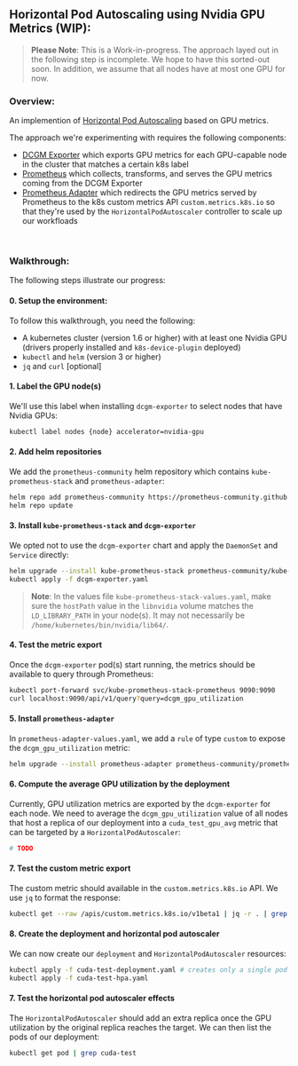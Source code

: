 ## Horizontal Pod Autoscaling using Nvidia GPU Metrics (WIP):

> **Please Note**: This is a Work-in-progress. The approach layed out in the following step is incomplete. We hope to have this sorted-out soon. In addition, we assume that all nodes have at most one GPU for now.

### Overview:
An implemention of [Horizontal Pod Autoscaling](https://kubernetes.io/docs/tasks/run-application/horizontal-pod-autoscale/) based on GPU metrics.

The approach we're experimenting with requires the following components:
- [DCGM Exporter](https://github.com/NVIDIA/gpu-monitoring-tools#dcgm-exporter) which exports GPU metrics for each GPU-capable node in the cluster that matches a certain k8s label
- [Prometheus](https://github.com/prometheus/prometheus) which collects, transforms, and serves the GPU metrics coming from the DCGM Exporter
- [Prometheus Adapter](https://github.com/kubernetes-sigs/prometheus-adapter) which redirects the GPU metrics served by Prometheus to the k8s custom metrics API `custom.metrics.k8s.io` so that they're used by the `HorizontalPodAutoscaler` controller to scale up our workfloads


<br/>

### Walkthrough:

The following steps illustrate our progress:

#### 0. Setup the environment:
To follow this walkthrough, you need the following:
- A kubernetes cluster (version 1.6 or higher) with at least one Nvidia GPU (drivers properly installed and `k8s-device-plugin` deployed)
- `kubectl` and `helm` (version 3 or higher)
- `jq` and `curl` [optional]


#### 1. Label the GPU node(s)
We'll use this label when installing `dcgm-exporter` to select nodes that have Nvidia GPUs:
```bash
kubectl label nodes {node} accelerator=nvidia-gpu
```


#### 2. Add helm repositories
We add the `prometheus-community` helm repository which contains `kube-prometheus-stack` and `prometheus-adapter`:
```bash
helm repo add prometheus-community https://prometheus-community.github.io/helm-charts
helm repo update
```


#### 3. Install `kube-prometheus-stack` and `dcgm-exporter`
We opted not to use the `dcgm-exporter` chart and apply the `DaemonSet` and `Service` directly:
```bash
helm upgrade --install kube-prometheus-stack prometheus-community/kube-prometheus-stack -f kube-prometheus-stack-values.yaml
kubectl apply -f dcgm-exporter.yaml
```
> **Note**: In the values file `kube-prometheus-stack-values.yaml`, make sure the `hostPath` value in the `libnvidia` volume matches the `LD_LIBRARY_PATH` in your node(s). It may not necessarily be `/home/kubernetes/bin/nvidia/lib64/`.


#### 4. Test the metric export
Once the `dcgm-exporter` pod(s) start running, the metrics should be available to query through Prometheus:
```bash
kubectl port-forward svc/kube-prometheus-stack-prometheus 9090:9090
curl localhost:9090/api/v1/query?query=dcgm_gpu_utilization
```


#### 5. Install `prometheus-adapter`
In `prometheus-adapter-values.yaml`, we add a `rule` of type `custom` to expose the `dcgm_gpu_utilization` metric:
```bash
helm upgrade --install prometheus-adapter prometheus-community/prometheus-adapter -f prometheus-adapter-values.yaml
```


#### 6. Compute the average GPU utilization by the deployment
Currently, GPU utilization metrics are exported by the `dcgm-exporter` for each node. We need to average the `dcgm_gpu_utilization` value of all nodes that host a replica of our deployment into a `cuda_test_gpu_avg` metric that can be targeted by a `HorizontalPodAutoscaler`:
```bash
# TODO
```


#### 7. Test the custom metric export
The custom metric should available in the `custom.metrics.k8s.io` API. We use `jq` to format the response: 
```bash
kubectl get --raw /apis/custom.metrics.k8s.io/v1beta1 | jq -r . | grep cuda_test_gpu_avg
```


#### 8. Create the deployment and horizontal pod autoscaler
We can now create our `deployment` and `HorizontalPodAutoscaler` resources: 
```bash
kubectl apply -f cuda-test-deployment.yaml # creates only a single pod
kubectl apply -f cuda-test-hpa.yaml
```


#### 7. Test the horizontal pod autoscaler effects
The `HorizontalPodAutoscaler` should add an extra replica once the GPU utilization by the original replica reaches the target. We can then list the pods of our deployment:
```bash
kubectl get pod | grep cuda-test
```



